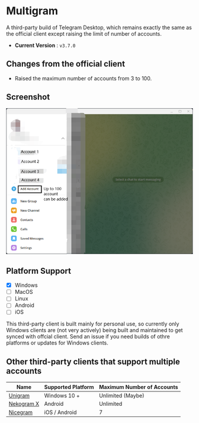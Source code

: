 # Multigram
A third-party build of Telegram Desktop, which remains exactly the same as the official client except raising the limit of number of accounts.

- **Current Version** : `v3.7.0`

## Changes from the official client
- Raised the maximum number of accounts from 3 to 100.

## Screenshot
![Screenshot](./img/screenshot1.png)

## Platform Support
- [x] Windows
- [ ] MacOS
- [ ] Linux
- [ ] Android
- [ ] iOS

This third-party client is built mainly for personal use, so currently only Windows clients are (not very actively) being built and maintained to get synced with offcial client. Send an issue if you need builds of othre platforms or updates for Windows clients.

## Other third-party clients that support multiple accounts

| Name | Supported Platform | Maximum Number of Accounts |
| --- | --- | --- |
| [Unigram](https://github.com/UnigramDev/Unigram) | Windows 10 + | Unlimited (Maybe) |
| [Nekogram X](https://github.com/NekoX-Dev/NekoX) | Android | Unlimited |
| [Nicegram](https://nicegram.app) | iOS / Android | 7 |
